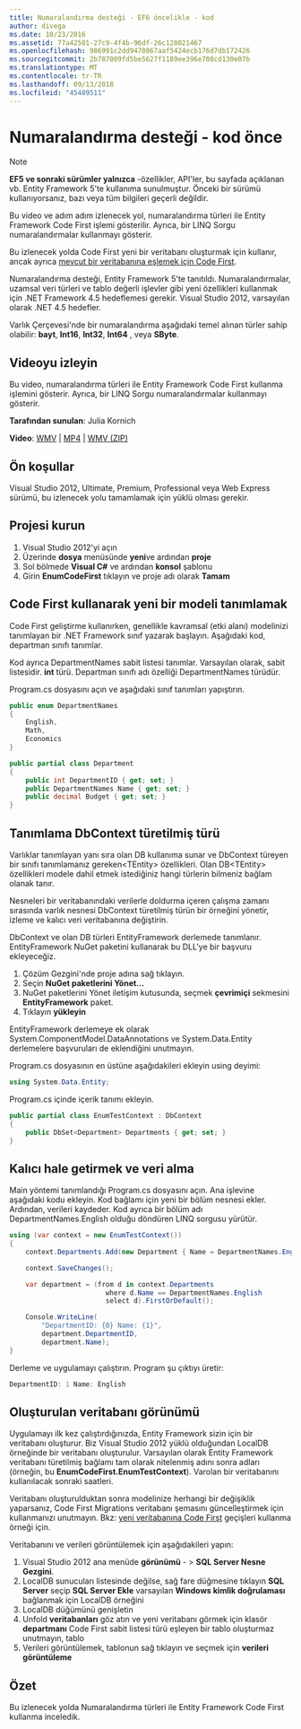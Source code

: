 ```yaml
---
title: Numaralandırma desteği - EF6 öncelikle - kod
author: divega
ms.date: 10/23/2016
ms.assetid: 77a42501-27c9-4f4b-96df-26c128021467
ms.openlocfilehash: 986991c2dd9470867aaf5424ecb176d7db172426
ms.sourcegitcommit: 2b787009fd5be5627f1189ee396e708cd130e07b
ms.translationtype: MT
ms.contentlocale: tr-TR
ms.lasthandoff: 09/13/2018
ms.locfileid: "45489511"
---
```

# <a name="enum-support---code-first"></a>Numaralandırma desteği - kod önce
> [!NOTE]
> **EF5 ve sonraki sürümler yalnızca** -özellikler, API'ler, bu sayfada açıklanan vb. Entity Framework 5'te kullanıma sunulmuştur. Önceki bir sürümü kullanıyorsanız, bazı veya tüm bilgileri geçerli değildir.

Bu video ve adım adım izlenecek yol, numaralandırma türleri ile Entity Framework Code First işlemi gösterilir. Ayrıca, bir LINQ Sorgu numaralandırmalar kullanmayı gösterir.

Bu izlenecek yolda Code First yeni bir veritabanı oluşturmak için kullanır, ancak ayrıca [mevcut bir veritabanına eşlemek için Code First](~/ef6/modeling/code-first/workflows/existing-database.md).

Numaralandırma desteği, Entity Framework 5'te tanıtıldı. Numaralandırmalar, uzamsal veri türleri ve tablo değerli işlevler gibi yeni özellikleri kullanmak için .NET Framework 4.5 hedeflemesi gerekir. Visual Studio 2012, varsayılan olarak .NET 4.5 hedefler.

Varlık Çerçevesi'nde bir numaralandırma aşağıdaki temel alınan türler sahip olabilir: **bayt**, **Int16**, **Int32**, **Int64** , veya **SByte**.

## <a name="watch-the-video"></a>Videoyu izleyin
Bu video, numaralandırma türleri ile Entity Framework Code First kullanma işlemini gösterir. Ayrıca, bir LINQ Sorgu numaralandırmalar kullanmayı gösterir.

**Tarafından sunulan**: Julia Kornich

**Video**: [WMV](http://download.microsoft.com/download/A/5/8/A583DEE8-FD5C-47EE-A4E1-966DDF39D1DA/HDI-ITPro-MSDN-winvideo-enumwithcodefirst.wmv) | [MP4](http://download.microsoft.com/download/A/5/8/A583DEE8-FD5C-47EE-A4E1-966DDF39D1DA/HDI-ITPro-MSDN-mp4video-enumwithcodefirst.m4v) | [WMV (ZIP)](http://download.microsoft.com/download/A/5/8/A583DEE8-FD5C-47EE-A4E1-966DDF39D1DA/HDI-ITPro-MSDN-winvideo-enumwithcodefirst.zip)

## <a name="pre-requisites"></a>Ön koşullar

Visual Studio 2012, Ultimate, Premium, Professional veya Web Express sürümü, bu izlenecek yolu tamamlamak için yüklü olması gerekir.

 

## <a name="set-up-the-project"></a>Projesi kurun

1.  Visual Studio 2012'yi açın
2.  Üzerinde **dosya** menüsünde **yeni**ve ardından **proje**
3.  Sol bölmede **Visual C\#** ve ardından **konsol** şablonu
4.  Girin **EnumCodeFirst** tıklayın ve proje adı olarak **Tamam**

## <a name="define-a-new-model-using-code-first"></a>Code First kullanarak yeni bir modeli tanımlamak

Code First geliştirme kullanırken, genellikle kavramsal (etki alanı) modelinizi tanımlayan bir .NET Framework sınıf yazarak başlayın. Aşağıdaki kod, departman sınıfı tanımlar.

Kod ayrıca DepartmentNames sabit listesi tanımlar. Varsayılan olarak, sabit listesidir. **int** türü. Departman sınıfı adı özelliği DepartmentNames türüdür.

Program.cs dosyasını açın ve aşağıdaki sınıf tanımları yapıştırın.

``` csharp
public enum DepartmentNames
{
    English,
    Math,
    Economics
}     

public partial class Department
{
    public int DepartmentID { get; set; }
    public DepartmentNames Name { get; set; }
    public decimal Budget { get; set; }
}
```
 

## <a name="define-the-dbcontext-derived-type"></a>Tanımlama DbContext türetilmiş türü

Varlıklar tanımlayan yanı sıra olan DB kullanıma sunar ve DbContext türeyen bir sınıfı tanımlamanız gereken&lt;TEntity&gt; özellikleri. Olan DB&lt;TEntity&gt; özellikleri modele dahil etmek istediğiniz hangi türlerin bilmeniz bağlam olanak tanır.

Nesneleri bir veritabanındaki verilerle doldurma içeren çalışma zamanı sırasında varlık nesnesi DbContext türetilmiş türün bir örneğini yönetir, izleme ve kalıcı veri veritabanına değiştirin.

DbContext ve olan DB türleri EntityFramework derlemede tanımlanır. EntityFramework NuGet paketini kullanarak bu DLL'ye bir başvuru ekleyeceğiz.

1.  Çözüm Gezgini'nde proje adına sağ tıklayın.
2.  Seçin **NuGet paketlerini Yönet...**
3.  NuGet paketlerini Yönet iletişim kutusunda, seçmek **çevrimiçi** sekmesini **EntityFramework** paket.
4.  Tıklayın **yükleyin**

EntityFramework derlemeye ek olarak System.ComponentModel.DataAnnotations ve System.Data.Entity derlemelere başvuruları de eklendiğini unutmayın.

Program.cs dosyasının en üstüne aşağıdakileri ekleyin using deyimi:

``` csharp
using System.Data.Entity;
```

Program.cs içinde içerik tanımı ekleyin. 

``` csharp
public partial class EnumTestContext : DbContext
{
    public DbSet<Department> Departments { get; set; }
}
```
 

## <a name="persist-and-retrieve-data"></a>Kalıcı hale getirmek ve veri alma

Main yöntemi tanımlandığı Program.cs dosyasını açın. Ana işlevine aşağıdaki kodu ekleyin. Kod bağlamı için yeni bir bölüm nesnesi ekler. Ardından, verileri kaydeder. Kod ayrıca bir bölüm adı DepartmentNames.English olduğu döndüren LINQ sorgusu yürütür.

``` csharp
using (var context = new EnumTestContext())
{
    context.Departments.Add(new Department { Name = DepartmentNames.English });

    context.SaveChanges();

    var department = (from d in context.Departments
                        where d.Name == DepartmentNames.English
                        select d).FirstOrDefault();

    Console.WriteLine(
        "DepartmentID: {0} Name: {1}",
        department.DepartmentID,  
        department.Name);
}
```

Derleme ve uygulamayı çalıştırın. Program şu çıktıyı üretir:

``` csharp
DepartmentID: 1 Name: English
```
 

## <a name="view-the-generated-database"></a>Oluşturulan veritabanı görünümü

Uygulamayı ilk kez çalıştırdığınızda, Entity Framework sizin için bir veritabanı oluşturur. Biz Visual Studio 2012 yüklü olduğundan LocalDB örneğinde bir veritabanı oluşturulur. Varsayılan olarak Entity Framework veritabanı türetilmiş bağlamı tam olarak nitelenmiş adını sonra adları (örneğin, bu **EnumCodeFirst.EnumTestContext**). Varolan bir veritabanını kullanılacak sonraki saatleri.  

Veritabanı oluşturulduktan sonra modelinize herhangi bir değişiklik yaparsanız, Code First Migrations veritabanı şemasını güncelleştirmek için kullanmanızı unutmayın. Bkz: [yeni veritabanına Code First](~/ef6/modeling/code-first/workflows/new-database.md) geçişleri kullanma örneği için.

Veritabanını ve verileri görüntülemek için aşağıdakileri yapın:

1.  Visual Studio 2012 ana menüde **görünümü**  - &gt; **SQL Server Nesne Gezgini**.
2.  LocalDB sunucuları listesinde değilse, sağ fare düğmesine tıklayın **SQL Server** seçip **SQL Server Ekle** varsayılan **Windows kimlik doğrulaması** bağlanmak için LocalDB örneğini
3.  LocalDB düğümünü genişletin
4.  Unfold **veritabanları** göz atın ve yeni veritabanı görmek için klasör **departmanı** Code First sabit listesi türü eşleyen bir tablo oluşturmaz unutmayın, tablo
5.  Verileri görüntülemek, tablonun sağ tıklayın ve seçmek için **verileri görüntüleme**

## <a name="summary"></a>Özet

Bu izlenecek yolda Numaralandırma türleri ile Entity Framework Code First kullanma inceledik. 
